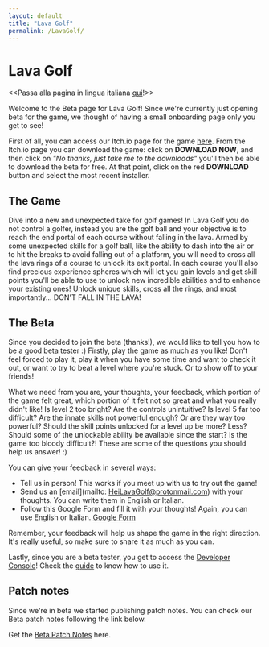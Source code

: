 ```yaml
---
layout: default
title: "Lava Golf"
permalink: /LavaGolf/
---
```

# Lava Golf
<<Passa alla pagina in lingua italiana [qui](https://artanisx.github.io/LavaGolf/italian)!>>

Welcome to the Beta page for Lava Golf! Since we're currently just opening beta for the game, we thought of having a small onboarding page only you get to see!


First of all, you can access our Itch.io page for the game [here](https://artanisx.itch.io/lava-golf). From the Itch.io page you can download the game: click on **DOWNLOAD NOW**, and then click on *"No thanks, just take me to the downloads"* you'll then be able to download the beta for free. At that point, click on the red **DOWNLOAD** button and select the most recent installer.

## The Game
Dive into a new and unexpected take for golf games! In Lava Golf you do not control a golfer, instead you are the golf ball and your objective is to reach the end portal of each course without falling in the lava.
Armed by some unexpected skills for a golf ball, like the ability to dash into the air or to hit the breaks to avoid falling out of a platform, you will need to cross all the lava rings of a course to unlock its exit portal. In each course you'll also find precious experience spheres which will let you gain levels and get skill points you'll be able to use to unlock new incredible abilities and to enhance your existing ones!
Unlock unique skills, cross all the rings, and most importantly... DON'T FALL IN THE LAVA!

## The Beta
Since you decided to join the beta (thanks!), we would like to tell you how to be a good beta tester :)
Firstly, play the game as much as you like! Don't feel forced to play it, play it when you have some time and want to check it out, or want to try to beat a level where you're stuck. Or to show off to your friends!

What we need from you are, your thoughts, your feedback, which portion of the game felt great, which portion of it felt not so great and what you really didn't like! Is level 2 too bright? Are the controls unintuitive? Is level 5 far too difficult? Are the innate skills not powerful enough? Or are they way too powerful? Should the skill points unlocked for a level up be more? Less? Should some of the unlockable ability be available since the start? Is the game too bloody difficult?! These are some of the questions you should help us answer! :)

You can give your feedback in several ways:
* Tell us in person! This works if you meet up with us to try out the game!
* Send us an [email](mailto: HeiLavaGolf@protonmail.com) with your thoughts. You can write them in English or Italian.
* Follow this Google Form and fill it with your thoughts! Again, you can use English or Italian. [Google Form]( https://forms.gle/jNSykdyLBP97XCqJA)

Remember, your feedback will help us shape the game in the right direction. It's really useful, so make sure to share it as much as you can.

Lastly, since you are a beta tester, you get to access the [Developer Console](https://artanisx.github.io/LavaGolf/developer-console)! Check the [guide](https://artanisx.github.io/LavaGolf/developer-console) to know how to use it. 


## Patch notes
Since we're in beta we started publishing patch notes. You can check our Beta patch notes following the link below.

 Get the [Beta Patch Notes](https://artanisx.github.io/LavaGolf/beta-patch-notes) here.
